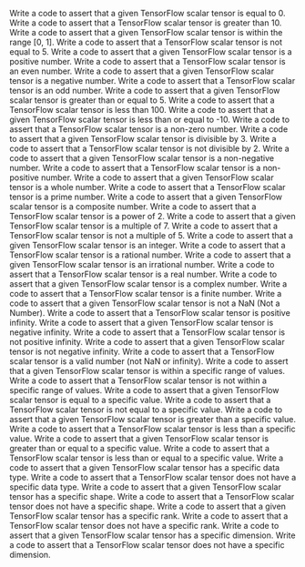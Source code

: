 Write a code to assert that a given TensorFlow scalar tensor is equal to 0.
Write a code to assert that a TensorFlow scalar tensor is greater than 10.
Write a code to assert that a given TensorFlow scalar tensor is within the range [0, 1].
Write a code to assert that a TensorFlow scalar tensor is not equal to 5.
Write a code to assert that a given TensorFlow scalar tensor is a positive number.
Write a code to assert that a TensorFlow scalar tensor is an even number.
Write a code to assert that a given TensorFlow scalar tensor is a negative number.
Write a code to assert that a TensorFlow scalar tensor is an odd number.
Write a code to assert that a given TensorFlow scalar tensor is greater than or equal to 5.
Write a code to assert that a TensorFlow scalar tensor is less than 100.
Write a code to assert that a given TensorFlow scalar tensor is less than or equal to -10.
Write a code to assert that a TensorFlow scalar tensor is a non-zero number.
Write a code to assert that a given TensorFlow scalar tensor is divisible by 3.
Write a code to assert that a TensorFlow scalar tensor is not divisible by 2.
Write a code to assert that a given TensorFlow scalar tensor is a non-negative number.
Write a code to assert that a TensorFlow scalar tensor is a non-positive number.
Write a code to assert that a given TensorFlow scalar tensor is a whole number.
Write a code to assert that a TensorFlow scalar tensor is a prime number.
Write a code to assert that a given TensorFlow scalar tensor is a composite number.
Write a code to assert that a TensorFlow scalar tensor is a power of 2.
Write a code to assert that a given TensorFlow scalar tensor is a multiple of 7.
Write a code to assert that a TensorFlow scalar tensor is not a multiple of 5.
Write a code to assert that a given TensorFlow scalar tensor is an integer.
Write a code to assert that a TensorFlow scalar tensor is a rational number.
Write a code to assert that a given TensorFlow scalar tensor is an irrational number.
Write a code to assert that a TensorFlow scalar tensor is a real number.
Write a code to assert that a given TensorFlow scalar tensor is a complex number.
Write a code to assert that a TensorFlow scalar tensor is a finite number.
Write a code to assert that a given TensorFlow scalar tensor is not a NaN (Not a Number).
Write a code to assert that a TensorFlow scalar tensor is positive infinity.
Write a code to assert that a given TensorFlow scalar tensor is negative infinity.
Write a code to assert that a TensorFlow scalar tensor is not positive infinity.
Write a code to assert that a given TensorFlow scalar tensor is not negative infinity.
Write a code to assert that a TensorFlow scalar tensor is a valid number (not NaN or infinity).
Write a code to assert that a given TensorFlow scalar tensor is within a specific range of values.
Write a code to assert that a TensorFlow scalar tensor is not within a specific range of values.
Write a code to assert that a given TensorFlow scalar tensor is equal to a specific value.
Write a code to assert that a TensorFlow scalar tensor is not equal to a specific value.
Write a code to assert that a given TensorFlow scalar tensor is greater than a specific value.
Write a code to assert that a TensorFlow scalar tensor is less than a specific value.
Write a code to assert that a given TensorFlow scalar tensor is greater than or equal to a specific value.
Write a code to assert that a TensorFlow scalar tensor is less than or equal to a specific value.
Write a code to assert that a given TensorFlow scalar tensor has a specific data type.
Write a code to assert that a TensorFlow scalar tensor does not have a specific data type.
Write a code to assert that a given TensorFlow scalar tensor has a specific shape.
Write a code to assert that a TensorFlow scalar tensor does not have a specific shape.
Write a code to assert that a given TensorFlow scalar tensor has a specific rank.
Write a code to assert that a TensorFlow scalar tensor does not have a specific rank.
Write a code to assert that a given TensorFlow scalar tensor has a specific dimension.
Write a code to assert that a TensorFlow scalar tensor does not have a specific dimension.